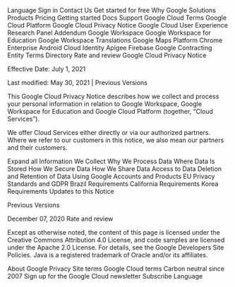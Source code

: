 Language
Sign in
Contact Us
Get started for free
Why Google
Solutions
Products
Pricing
Getting started
Docs
Support
Google Cloud Terms
Google Cloud Platform
Google Cloud Privacy Notice
Google Cloud User Experience Research Panel Addendum
Google Workspace
Google Workspace for Education
Google Workspace Translations
Google Maps Platform
Chrome Enterprise
Android
Cloud Identity
Apigee
Firebase
Google Contracting Entity
Terms Directory
Rate and review
Google Cloud Privacy Notice

Effective Date: July 1, 2021

Last modified: May 30, 2021 | Previous Versions

This Google Cloud Privacy Notice describes how we collect and process your personal information in relation to Google Workspace, Google Workspace for Education and Google Cloud Platform (together, “Cloud Services”).

We offer Cloud Services either directly or via our authorized partners. Where we refer to our customers in this notice, we also mean our partners and their customers.

Expand all
Information We Collect
Why We Process Data
Where Data Is Stored
How We Secure Data
How We Share Data
Access to Data
Deletion and Retention of Data
Using Google Accounts and Products
EU Privacy Standards and GDPR
Brazil Requirements
California Requirements
Korea Requirements
Updates to this Notice

Previous Versions

December 07, 2020
Rate and review

Except as otherwise noted, the content of this page is licensed under the Creative Commons Attribution 4.0 License, and code samples are licensed under the Apache 2.0 License. For details, see the Google Developers Site Policies. Java is a registered trademark of Oracle and/or its affiliates.

About Google
Privacy
Site terms
Google Cloud terms
Carbon neutral since 2007
Sign up for the Google Cloud newsletter
Subscribe
Language